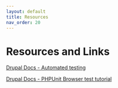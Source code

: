 ```yaml
---
layout: default
title: Resources
nav_order: 20
---
```


# Resources and Links

[Drupal Docs - Automated testing](https://www.drupal.org/docs/automated-testing)

[Drupal Docs - PHPUnit Browser test tutorial](https://www.drupal.org/docs/automated-testing/phpunit-in-drupal/phpunit-browser-test-tutorial)